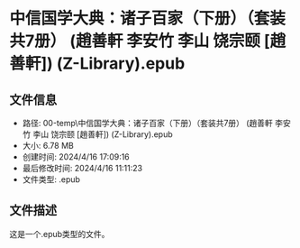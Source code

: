 ﻿# 中信国学大典：诸子百家（下册）（套装共7册） (趙善軒  李安竹  李山  饶宗颐 [趙善軒]) (Z-Library).epub

## 文件信息
- 路径: 00-temp\中信国学大典：诸子百家（下册）（套装共7册） (趙善軒  李安竹  李山  饶宗颐 [趙善軒]) (Z-Library).epub
- 大小: 6.78 MB
- 创建时间: 2024/4/16 17:09:16
- 最后修改时间: 2024/4/16 11:11:23
- 文件类型: .epub

## 文件描述
这是一个.epub类型的文件。

